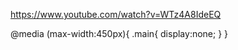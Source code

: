https://www.youtube.com/watch?v=WTz4A8IdeEQ

@media (max-width:450px){
    .main{
        display:none;
    }
}